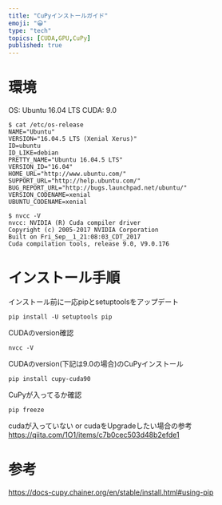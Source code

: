 ```yaml
---
title: "CuPyインストールガイド"
emoji: "😀"
type: "tech"
topics: [CUDA,GPU,CuPy]
published: true
---
```

# 環境

OS: Ubuntu 16.04 LTS
CUDA: 9.0

```
$ cat /etc/os-release
NAME="Ubuntu"
VERSION="16.04.5 LTS (Xenial Xerus)"
ID=ubuntu
ID_LIKE=debian
PRETTY_NAME="Ubuntu 16.04.5 LTS"
VERSION_ID="16.04"
HOME_URL="http://www.ubuntu.com/"
SUPPORT_URL="http://help.ubuntu.com/"
BUG_REPORT_URL="http://bugs.launchpad.net/ubuntu/"
VERSION_CODENAME=xenial
UBUNTU_CODENAME=xenial
```

```
$ nvcc -V
nvcc: NVIDIA (R) Cuda compiler driver
Copyright (c) 2005-2017 NVIDIA Corporation
Built on Fri_Sep__1_21:08:03_CDT_2017
Cuda compilation tools, release 9.0, V9.0.176
```

# インストール手順

インストール前に一応pipとsetuptoolsをアップデート

```
pip install -U setuptools pip
```

CUDAのversion確認

```
nvcc -V
```

CUDAのversion(下記は9.0の場合)のCuPyインストール

```
pip install cupy-cuda90
```

CuPyが入ってるか確認

```
pip freeze
```

cudaが入っていない or cudaをUpgradeしたい場合の参考
<https://qiita.com/1O1/items/c7b0cec503d48b2efde1>

# 参考

<https://docs-cupy.chainer.org/en/stable/install.html#using-pip>
